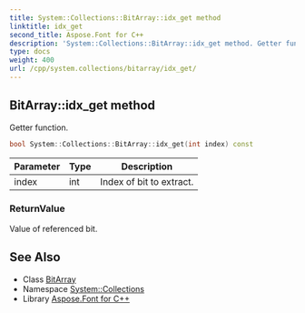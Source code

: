 ```yaml
---
title: System::Collections::BitArray::idx_get method
linktitle: idx_get
second_title: Aspose.Font for C++
description: 'System::Collections::BitArray::idx_get method. Getter function in C++.'
type: docs
weight: 400
url: /cpp/system.collections/bitarray/idx_get/
---
```

## BitArray::idx_get method


Getter function.

```cpp
bool System::Collections::BitArray::idx_get(int index) const
```


| Parameter | Type | Description |
| --- | --- | --- |
| index | int | Index of bit to extract. |

### ReturnValue

Value of referenced bit.

## See Also

* Class [BitArray](../)
* Namespace [System::Collections](../../)
* Library [Aspose.Font for C++](../../../)
